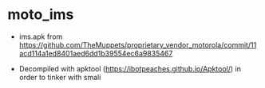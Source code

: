 # moto_ims

- ims.apk from https://github.com/TheMuppets/proprietary_vendor_motorola/commit/11acd114a1ed8401aed6dd1b39554ec6a9835467

- Decompiled with apktool (https://ibotpeaches.github.io/Apktool/) in order to tinker with smali
